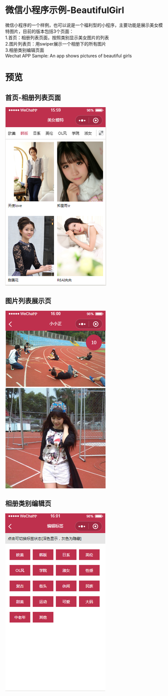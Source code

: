 # 微信小程序示例-BeautifulGirl
  微信小程序的一个样例，也可以说是一个福利型的小程序，主要功能是展示美女模特图片，目前的版本包括3个页面：<br> 
  1.首页：相册列表页面，按照类别显示美女图片的列表<br> 
  2.图片列表页：用swiper展示一个相册下的所有图片<br> 
  3.相册类别编辑页面<br> 
  Wechat APP Sample: An app shows pictures of beautiful girls
# 预览
## 首页-相册列表页面
![](https://github.com/liumulin614/fe-demo/blob/master/bed/preview/%E9%A6%96%E9%A1%B5%E6%96%B0.png) 
## 图片列表展示页
![](https://raw.githubusercontent.com/liumulin614/fe-demo/master/bed/preview/2_1.png) 
## 相册类别编辑页
![](https://raw.githubusercontent.com/liumulin614/fe-demo/master/bed/preview/3_1.png) 
